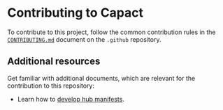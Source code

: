 # Contributing to Capact

To contribute to this project, follow the common contribution rules in the [`CONTRIBUTING.md`](https://github.com/capactio/.github/blob/main/CONTRIBUTING.md) document on the `.github` repository.


## Additional resources

Get familiar with additional documents, which are relevant for the contribution to this repository:

- Learn how to [develop hub manifests](https://capact.io/docs/content-development).
